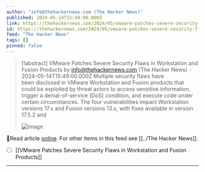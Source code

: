 ```yaml
---
author: "info@thehackernews.com (The Hacker News)"
published: 2024-05-14T15:49:00.000Z
link: https://thehackernews.com/2024/05/vmware-patches-severe-security-flaws-in.html
id: https://thehackernews.com/2024/05/vmware-patches-severe-security-flaws-in.html
feed: "The Hacker News"
tags: []
pinned: false
---
```

> [!abstract] VMware Patches Severe Security Flaws in Workstation and Fusion Products by info@thehackernews.com (The Hacker News) - 2024-05-14T15:49:00.000Z
> Multiple security flaws have been disclosed in VMware Workstation and Fusion products that could be exploited by threat actors to access sensitive information, trigger a denial-of-service (DoS) condition, and execute code under certain circumstances. The four vulnerabilities impact Workstation versions 17.x and Fusion versions 13.x, with fixes available in version 17.5.2 and
>
> ![image](https://blogger.googleusercontent.com/img/b/R29vZ2xl/AVvXsEh-pzoIE9OnLDHB8KIQVybTE2wnBsTI_1QVCBzh5pnbmIaPdYMHYjnH0mxkSowWMkCqZzsANsz5iKxL96siXr3O04tsO_PEV-j_NA4JKPbuIOaXRJC9fE-CIKOfNOy8TLIawuFf-Q0hTvSGjvKzFxlHNnFsRq_k1bfd7_wfohmNRVtgUXNYGXasYHaSpl3Y/s1600/vmware.png)

🔗Read article [online](https://thehackernews.com/2024/05/vmware-patches-severe-security-flaws-in.html). For other items in this feed see [[../The Hacker News]].

- [ ] [[VMware Patches Severe Security Flaws in Workstation and Fusion Products]]
- - -

